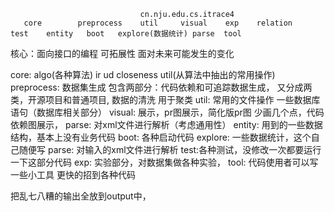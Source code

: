                                  cn.nju.edu.cs.itrace4
       core        preprocess    util     visual    exp    relation    test    entity   boot   explore(数据统计) parse  tool 
 

核心：面向接口的编程 可拓展性 面对未来可能发生的变化

core: algo(各种算法) ir  ud   closeness util(从算法中抽出的常用操作) 
preprocess: 数据集生成 包含两部分：代码依赖和可追踪数据生成， 又分成两类，开源项目和普通项目, 数据的清洗 用于聚类
util: 常用的文件操作 一些数据库语句（数据库相关部分）
visual: 展示，pr图展示，简化版pr图 少画几个点，代码依赖图展示， 
parse: 对xml文件进行解析（考虑通用性）
entity: 用到的一些数据结构，基本上没有业务代码
boot: 各种启动代码
explore: 一些数据统计，这个自己随便写
parse: 对输入的xml文件进行解析
test:各种测试，没修改一次都要运行一下这部分代码
exp: 实验部分，对数据集做各种实验，
tool: 代码使用者可以写一些小工具 更快的招到各种代码

把乱七八糟的输出全放到output中，


